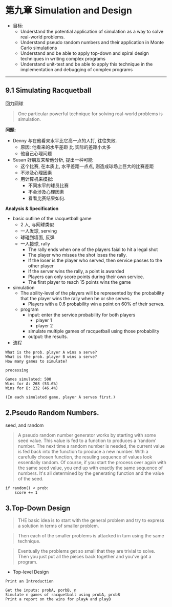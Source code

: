 # 第九章 Simulation and Design

- 目标:
    - Understand the potential application of simulation as a way to solve real-world problems.
    - Understand pseudo random numbers and their application in Monte Carlo simulations
    - Understand and be able to apply top-down and spiral design techniques in writing complex programs
    - Understand unit-test and be able to apply this technique in the implementation and debugging of complex programs

---

## 9.1 Simulating Racquetball

回力网球

> One particular powerful technique for solving real-world problems is simulation.

**问题:**

- Denny 与在他看来水平比它高一点的人打, 往往失败.
    - 原因: 他看来的水平差距 比 实际的差距小太多
    - 他自己心理问题
- Susan 好朋友来帮他分析, 提出一种可能
    - 这个比赛, 在本质上, 水平差距一点点, 则造成球场上巨大的比赛差距
    - 不涉及心理因素
    - 用计算机来模拟:
        - 不同水平的球员比赛
        - 不会涉及心理因素
        - 看看比赛结果如何.

**Analysis & Specification**

- basic outline of the racquetball game
    - 2 人, 与网球类似
    - 一人发球, serving
    - 球碰到墙面, 反弹
    - 一人接球, rally
        - The rally ends when one of the players faial to hit a legal shot
        - The player who misses the shot loses the rally.
        - If the loser is the player who served, then service passes to the other player
        - If the server wins the rally, a point is awarded
        - Players can only score points during their own service.
        - The first player to reach 15 points wins the game
- simulation
    - The ability-level of the players will be represented by the probability that the player wins the rally when he or she serves.
        - Players with a 0.6 probability win a point on 60% of their serves.
    - program
        - input: enter the service probability for both players
            - player 1
            - player 2
        - simulate multiple games of racquetball using those probability
        - output: the results.
- 流程

```
What is the prob. player A wins a serve?
What is the prob. player B wins a serve?
How many games to simulate?

processing

Games simulated: 500
Wins for A: 268 (53.6%)
Wins for B: 232 (46.4%)

(In each simulated game, player A serves first.)
```

## 2.Pseudo Random Numbers.

seed, and random

> A pseudo random number generator works by starting with some seed value. This value is fed to a function to produces a 'random' number. The next time a random number is needed, the current value is fed back into the function to produce a new number. With a carefully chosen function, the resuling sequence of values look essentially random. Of course, if you start the process over again with the same seed value, you end up with exactly the same sequence of numbers. It's all determined by the generating function and the value of the seed.

```
if random() < prob:
    score += 1
```

## 3.Top-Down Design  

> THE basic idea is to start with the general problem and try to express a solution in terms of smaller problem.

> Then each of the smaller problems is attacked in turn using the same technique.

> Eventually the problems get so small that they are trivial to solve. Then you just put all the pieces back together and you've got a program.

- Top-level Design


```
Print an Introduction

Get the inputs: probA, porbB, n
Simulate n games of racquetball using probA, probB 
Print a report on the wins for playA and playB
```

